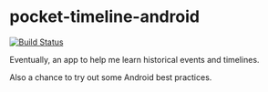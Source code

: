 # pocket-timeline-android

[![Build Status](https://travis-ci.org/jbrunton/pocket-timeline-android.png)](https://travis-ci.org/jbrunton/pocket-timeline-android)

Eventually, an app to help me learn historical events and timelines.

Also a chance to try out some Android best practices.
